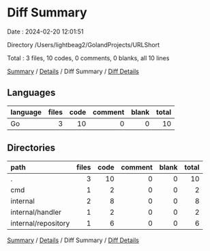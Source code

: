 # Diff Summary

Date : 2024-02-20 12:01:51

Directory /Users/lightbeag2/GolandProjects/URLShort

Total : 3 files,  10 codes, 0 comments, 0 blanks, all 10 lines

[Summary](results.md) / [Details](details.md) / Diff Summary / [Diff Details](diff-details.md)

## Languages
| language | files | code | comment | blank | total |
| :--- | ---: | ---: | ---: | ---: | ---: |
| Go | 3 | 10 | 0 | 0 | 10 |

## Directories
| path | files | code | comment | blank | total |
| :--- | ---: | ---: | ---: | ---: | ---: |
| . | 3 | 10 | 0 | 0 | 10 |
| cmd | 1 | 2 | 0 | 0 | 2 |
| internal | 2 | 8 | 0 | 0 | 8 |
| internal/handler | 1 | 2 | 0 | 0 | 2 |
| internal/repository | 1 | 6 | 0 | 0 | 6 |

[Summary](results.md) / [Details](details.md) / Diff Summary / [Diff Details](diff-details.md)